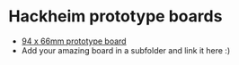 # Hackheim prototype boards

* [94 x 66mm prototype board](https://github.com/hackheim/protoboards/tree/main/94x66mm)
* Add your amazing board in a subfolder and link it here :)
